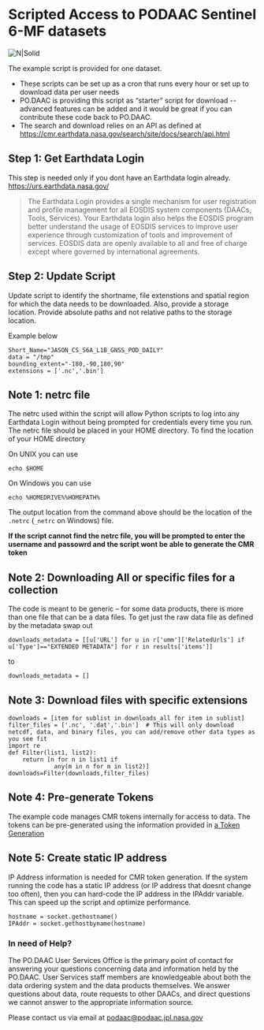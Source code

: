 # Scripted Access to PODAAC Sentinel 6-MF datasets

![N|Solid](https://podaac.jpl.nasa.gov/sites/default/files/image/custom_thumbs/podaac_logo.png)

The example script is provided for one dataset. 
  - These scripts can be set up as a cron that runs every hour or set up to download data per user needs
  - PO.DAAC is providing this script as “starter” script for download -- advanced features can be added and it would be great if you can contribute these code back to PO.DAAC.
  - The search and download relies on an API as defined at https://cmr.earthdata.nasa.gov/search/site/docs/search/api.html

## Step 1:  Get Earthdata Login     
This step is needed only if you dont have an Earthdata login already.
https://urs.earthdata.nasa.gov/ 
> The Earthdata Login provides a single mechanism for user registration and profile  management for all EOSDIS system components (DAACs, Tools, Services). Your Earthdata login   also helps the EOSDIS program better understand the usage of EOSDIS services to improve  user experience through customization of tools and improvement of services. EOSDIS data are  openly available to all and free of charge except where governed by international  agreements.


## Step 2:  Update Script 
Update script to identify the shortname, file extenstions and spatial region for which the data needs to be downloaded. Also, provide a storage location. Provide absolute paths and not relative paths to the storage location. 
 
Example below 
```
Short_Name="JASON_CS_S6A_L1B_GNSS_POD_DAILY"
data = "/tmp" 
bounding_extent="-180,-90,180,90" 
extensions = ['.nc','.bin']
```

## Note 1: netrc file 
The netrc used within the script  will allow Python scripts to log into any Earthdata Login without being prompted for
credentials every time you run. The netrc file should be placed in your HOME directory.
To find the location of your HOME directory 

On UNIX you can use 
```
echo $HOME 
```
On Windows you can use 
```
echo %HOMEDRIVE%%HOMEPATH%
```

The output location from the command above should be the location of the `.netrc` (`_netrc` on Windows) file. 

**If the script cannot find the netrc file, you will be prompted to enter the username and passowrd and the script wont be able to generate the CMR token**



## Note 2: Downloading All or specific files for a collection 
The code is meant to be generic – for some data products, there is more than one file that can be a data files.
To get just the raw data file as defined by the metadata swap out
```
downloads_metadata = [[u['URL'] for u in r['umm']['RelatedUrls'] if u['Type']=="EXTENDED METADATA"] for r in results['items']] 
```
to 
```
downloads_metadata = []
```
## Note 3: Download files with specific extensions 
```
downloads = [item for sublist in downloads_all for item in sublist]
filter_files = ['.nc', '.dat','.bin']  # This will only download netcdf, data, and binary files, you can add/remove other data types as you see fit
import re
def Filter(list1, list2):
    return [n for n in list1 if
             any(m in n for m in list2)]
downloads=Filter(downloads,filter_files)
```

## Note 4: Pre-generate Tokens
The example code manages CMR tokens internally for access to data. The tokens can be pre-generated using the information provided in [a Token Generation](Get_API_Token.pdf)


## Note 5: Create static IP address 
IP Address information is needed for CMR token generation. If the system running the code has a static IP address (or IP address that doesnt change too often), then you can hard-code the IP address in the IPAddr variable. This can speed up the script and optimize performance. 

```
hostname = socket.gethostname()    
IPAddr = socket.gethostbyname(hostname)
```

### In need of Help?
The PO.DAAC User Services Office is the primary point of contact for answering your questions concerning data and information held by the PO.DAAC. User Services staff members are knowledgeable about both the data ordering system and the data products themselves. We answer questions about data, route requests to other DAACs, and direct questions we cannot answer to the appropriate information source. 

Please contact us via email at podaac@podaac.jpl.nasa.gov 



